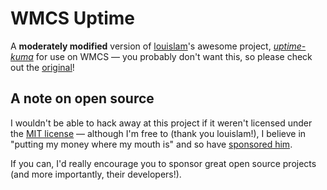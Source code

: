 # WMCS Uptime
A **moderately modified** version of [louislam](https://github.com/louislam)'s awesome project, *[uptime-kuma](https://github.com/louislam/uptime-kuma)* for use on WMCS — you probably don't want this, so please check out the [original](https://github.com/louislam/uptime-kuma)!

## A note on open source
I wouldn't be able to hack away at this project if it weren't licensed under the [MIT license](https://opensource.org/licenses/MIT) — although I'm free to (thank you louislam!), I believe in "putting my money where my mouth is" and so have [sponsored him](https://github.com/sponsors/louislam).

If you can, I'd really encourage you to sponsor great open source projects (and more importantly, their developers!).